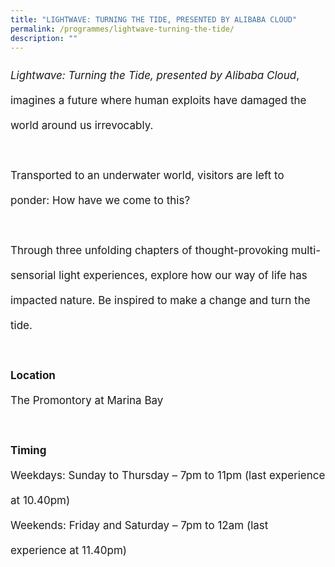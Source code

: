 ```yaml
---
title: "LIGHTWAVE: TURNING THE TIDE, PRESENTED BY ALIBABA CLOUD"
permalink: /programmes/lightwave-turning-the-tide/
description: ""
---
```

<p style="font-size:17px; line-height:40px"><i>Lightwave: Turning the Tide, presented by Alibaba Cloud</i>, imagines a future where human exploits have damaged the world around us irrevocably. 
<br><br>Transported to an underwater world, visitors are left to ponder: How have we come to this? <br><br>Through three unfolding chapters of thought-provoking multi-sensorial light experiences, explore how our way of life has impacted nature. Be inspired to make a change and turn the tide.
<br><br>
<b>Location </b><br>
The Promontory at Marina Bay
<br><br>
<b>Timing</b>
<br>
Weekdays: Sunday to Thursday – 7pm to 11pm (last experience at 10.40pm)
<br>
Weekends: Friday and Saturday – 7pm to 12am (last experience at 11.40pm)</p>